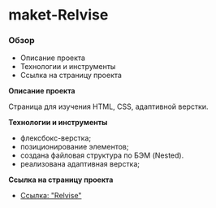 # maket-Relvise

### Обзор
* Описание проекта
* Технологии и инструменты
* Cсылка на страницу проекта

**Описание проекта**

Страница для изучения HTML, CSS, адаптивной верстки.
 
**Технологии и инструменты**

* флексбокс-верстка; 
* позиционирование элементов;
* создана файловая структура по БЭМ (Nested).
* реализована адаптивная верстка; 

**Cсылка на страницу проекта**

* [Ссылка: "Relvise"](https://mariyazakharova73.github.io/maket-Relvise/index.html)
